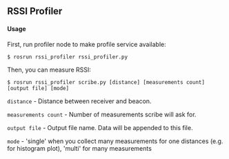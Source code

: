 ## RSSI Profiler

#### Usage 
First, run profiler node to make profile service available:
```
$ rosrun rssi_profiler rssi_profiler.py
```
Then, you can measure RSSI:
```
$ rosrun rssi_profiler scribe.py [distance] [measurements count] [output file] [mode]
```

`distance` - Distance between receiver and beacon.

`measurements count` - Number of measurements scribe will ask for.

`output file` - Output file name. Data will be appended to this file.

`mode` - 'single' when you collect many measurements for one distances (e.g. for histogram plot), 'multi' for many measurements

